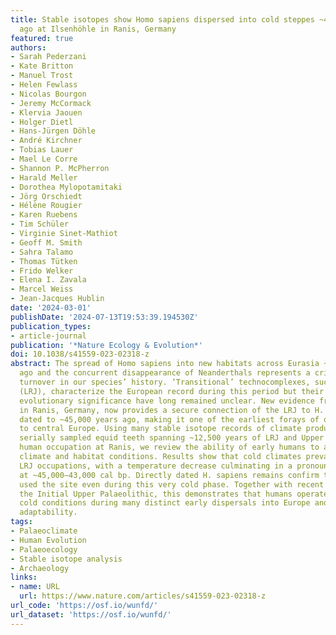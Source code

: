 ```yaml
---
title: Stable isotopes show Homo sapiens dispersed into cold steppes ~45,000 years
  ago at Ilsenhöhle in Ranis, Germany
featured: true
authors:
- Sarah Pederzani
- Kate Britton
- Manuel Trost
- Helen Fewlass
- Nicolas Bourgon
- Jeremy McCormack
- Klervia Jaouen
- Holger Dietl
- Hans-Jürgen Döhle
- André Kirchner
- Tobias Lauer
- Mael Le Corre
- Shannon P. McPherron
- Harald Meller
- Dorothea Mylopotamitaki
- Jörg Orschiedt
- Hélène Rougier
- Karen Ruebens
- Tim Schüler
- Virginie Sinet-Mathiot
- Geoff M. Smith
- Sahra Talamo
- Thomas Tütken
- Frido Welker
- Elena I. Zavala
- Marcel Weiss
- Jean-Jacques Hublin
date: '2024-03-01'
publishDate: '2024-07-13T19:53:39.194530Z'
publication_types:
- article-journal
publication: '*Nature Ecology & Evolution*'
doi: 10.1038/s41559-023-02318-z
abstract: The spread of Homo sapiens into new habitats across Eurasia ~45,000 years
  ago and the concurrent disappearance of Neanderthals represents a critical evolutionary
  turnover in our species’ history. ‘Transitional’ technocomplexes, such as the Lincombian–Ranisian–Jerzmanowician
  (LRJ), characterize the European record during this period but their makers and
  evolutionary significance have long remained unclear. New evidence from Ilsenhöhle
  in Ranis, Germany, now provides a secure connection of the LRJ to H. sapiens remains
  dated to ~45,000 years ago, making it one of the earliest forays of our species
  to central Europe. Using many stable isotope records of climate produced from 16
  serially sampled equid teeth spanning ~12,500 years of LRJ and Upper Palaeolithic
  human occupation at Ranis, we review the ability of early humans to adapt to different
  climate and habitat conditions. Results show that cold climates prevailed across
  LRJ occupations, with a temperature decrease culminating in a pronounced cold excursion
  at ~45,000–43,000 cal bp. Directly dated H. sapiens remains confirm that humans
  used the site even during this very cold phase. Together with recent evidence from
  the Initial Upper Palaeolithic, this demonstrates that humans operated in severe
  cold conditions during many distinct early dispersals into Europe and suggests pronounced
  adaptability.
tags:
- Palaeoclimate
- Human Evolution
- Palaeoecology
- Stable isotope analysis
- Archaeology
links:
- name: URL
  url: https://www.nature.com/articles/s41559-023-02318-z
url_code: 'https://osf.io/wunfd/'
url_dataset: 'https://osf.io/wunfd/'
---
```

